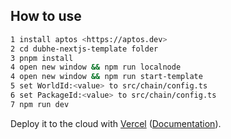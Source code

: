 ## How to use

```bash
1 install aptos <https://aptos.dev>
2 cd dubhe-nextjs-template folder
3 pnpm install
4 open new window && npm run localnode
4 open new window && npm run start-template
5 set WorldId:<value> to src/chain/config.ts
6 set PackageId:<value> to src/chain/config.ts
7 npm run dev
```

Deploy it to the cloud with [Vercel](https://vercel.com/new?utm_source=github&utm_medium=readme&utm_campaign=next-example) ([Documentation](https://nextjs.org/docs/deployment)).
